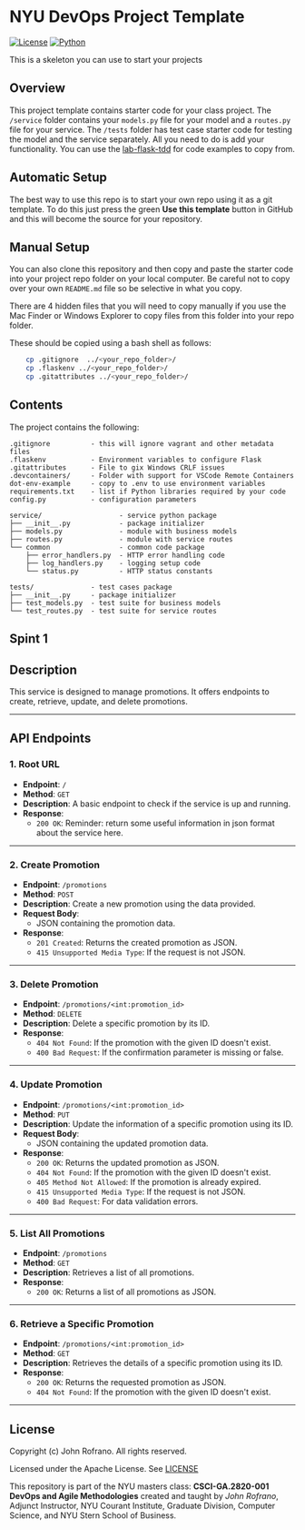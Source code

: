 # NYU DevOps Project Template

[![License](https://img.shields.io/badge/License-Apache_2.0-blue.svg)](https://opensource.org/licenses/Apache-2.0)
[![Python](https://img.shields.io/badge/Language-Python-blue.svg)](https://python.org/)

This is a skeleton you can use to start your projects

## Overview

This project template contains starter code for your class project. The `/service` folder contains your `models.py` file for your model and a `routes.py` file for your service. The `/tests` folder has test case starter code for testing the model and the service separately. All you need to do is add your functionality. You can use the [lab-flask-tdd](https://github.com/nyu-devops/lab-flask-tdd) for code examples to copy from.

## Automatic Setup

The best way to use this repo is to start your own repo using it as a git template. To do this just press the green **Use this template** button in GitHub and this will become the source for your repository.

## Manual Setup

You can also clone this repository and then copy and paste the starter code into your project repo folder on your local computer. Be careful not to copy over your own `README.md` file so be selective in what you copy.

There are 4 hidden files that you will need to copy manually if you use the Mac Finder or Windows Explorer to copy files from this folder into your repo folder.

These should be copied using a bash shell as follows:

```bash
    cp .gitignore  ../<your_repo_folder>/
    cp .flaskenv ../<your_repo_folder>/
    cp .gitattributes ../<your_repo_folder>/
```

## Contents

The project contains the following:

```text
.gitignore          - this will ignore vagrant and other metadata files
.flaskenv           - Environment variables to configure Flask
.gitattributes      - File to gix Windows CRLF issues
.devcontainers/     - Folder with support for VSCode Remote Containers
dot-env-example     - copy to .env to use environment variables
requirements.txt    - list if Python libraries required by your code
config.py           - configuration parameters

service/                   - service python package
├── __init__.py            - package initializer
├── models.py              - module with business models
├── routes.py              - module with service routes
└── common                 - common code package
    ├── error_handlers.py  - HTTP error handling code
    ├── log_handlers.py    - logging setup code
    └── status.py          - HTTP status constants

tests/              - test cases package
├── __init__.py     - package initializer
├── test_models.py  - test suite for business models
└── test_routes.py  - test suite for service routes
```

## Spint 1 

## Description
This service is designed to manage promotions. It offers endpoints to create, retrieve, update, and delete promotions.

---

## API Endpoints

### 1. Root URL

- **Endpoint**: `/`
- **Method**: `GET`
- **Description**: A basic endpoint to check if the service is up and running.
- **Response**:
  - `200 OK`: Reminder: return some useful information in json format about the service here.

---

### 2. Create Promotion

- **Endpoint**: `/promotions`
- **Method**: `POST`
- **Description**: Create a new promotion using the data provided.
- **Request Body**:
  - JSON containing the promotion data.
- **Response**:
  - `201 Created`: Returns the created promotion as JSON.
  - `415 Unsupported Media Type`: If the request is not JSON.

---

### 3. Delete Promotion

- **Endpoint**: `/promotions/<int:promotion_id>`
- **Method**: `DELETE`
- **Description**: Delete a specific promotion by its ID.
- **Response**:
  - `404 Not Found`: If the promotion with the given ID doesn't exist.
  - `400 Bad Request`: If the confirmation parameter is missing or false.

---

### 4. Update Promotion

- **Endpoint**: `/promotions/<int:promotion_id>`
- **Method**: `PUT`
- **Description**: Update the information of a specific promotion using its ID.
- **Request Body**:
  - JSON containing the updated promotion data.
- **Response**:
  - `200 OK`: Returns the updated promotion as JSON.
  - `404 Not Found`: If the promotion with the given ID doesn't exist.
  - `405 Method Not Allowed`: If the promotion is already expired.
  - `415 Unsupported Media Type`: If the request is not JSON.
  - `400 Bad Request`: For data validation errors.

---

### 5. List All Promotions

- **Endpoint**: `/promotions`
- **Method**: `GET`
- **Description**: Retrieves a list of all promotions.
- **Response**:
  - `200 OK`: Returns a list of all promotions as JSON.

---

### 6. Retrieve a Specific Promotion

- **Endpoint**: `/promotions/<int:promotion_id>`
- **Method**: `GET`
- **Description**: Retrieves the details of a specific promotion using its ID.
- **Response**:
  - `200 OK`: Returns the requested promotion as JSON.
  - `404 Not Found`: If the promotion with the given ID doesn't exist.

---





## License

Copyright (c) John Rofrano. All rights reserved.

Licensed under the Apache License. See [LICENSE](LICENSE)

This repository is part of the NYU masters class: **CSCI-GA.2820-001 DevOps and Agile Methodologies** created and taught by *John Rofrano*, Adjunct Instructor, NYU Courant Institute, Graduate Division, Computer Science, and NYU Stern School of Business.
